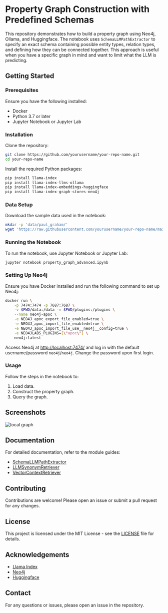 
# Property Graph Construction with Predefined Schemas

This repository demonstrates how to build a property graph using Neo4j, Ollama, and Huggingface. The notebook uses `SchemaLLMPathExtractor` to specify an exact schema containing possible entity types, relation types, and defining how they can be connected together. This approach is useful when you have a specific graph in mind and want to limit what the LLM is predicting.

## Getting Started

### Prerequisites

Ensure you have the following installed:

- Docker
- Python 3.7 or later
- Jupyter Notebook or Jupyter Lab

### Installation

Clone the repository:

```bash
git clone https://github.com/yourusername/your-repo-name.git
cd your-repo-name
```

Install the required Python packages:

```bash
pip install llama-index
pip install llama-index-llms-ollama
pip install llama-index-embeddings-huggingface
pip install llama-index-graph-stores-neo4j
```

### Data Setup

Download the sample data used in the notebook:

```bash
mkdir -p 'data/paul_graham/'
wget 'https://raw.githubusercontent.com/yourusername/your-repo-name/main/data/paul_graham/paul_graham_essay.txt' -O 'data/paul_graham/paul_graham_essay.txt'
```

### Running the Notebook

To run the notebook, use Jupyter Notebook or Jupyter Lab:

```bash
jupyter notebook property_graph_advanced.ipynb
```

### Setting Up Neo4j

Ensure you have Docker installed and run the following command to set up Neo4j:

```bash
docker run \
    -p 7474:7474 -p 7687:7687 \
    -v $PWD/data:/data -v $PWD/plugins:/plugins \
    --name neo4j-apoc \
    -e NEO4J_apoc_export_file_enabled=true \
    -e NEO4J_apoc_import_file_enabled=true \
    -e NEO4J_apoc_import_file_use__neo4j__config=true \
    -e NEO4JLABS_PLUGINS=[\"apoc\"] \
    neo4j:latest
```

Access Neo4j at [http://localhost:7474/](http://localhost:7474/) and log in with the default username/password `neo4j`/`neo4j`. Change the password upon first login.

### Usage

Follow the steps in the notebook to:

1. Load data.
2. Construct the property graph.
3. Query the graph.

## Screenshots

![local graph](./local_kg.png)

## Documentation

For detailed documentation, refer to the module guides:

- [SchemaLLMPathExtractor](https://link-to-schema-llm-path-extractor-docs)
- [LLMSynonymRetriever](https://link-to-llm-synonym-retriever-docs)
- [VectorContextRetriever](https://link-to-vector-context-retriever-docs)

## Contributing

Contributions are welcome! Please open an issue or submit a pull request for any changes.

## License

This project is licensed under the MIT License - see the [LICENSE](LICENSE) file for details.

## Acknowledgements

- [Llama Index](https://github.com/run-llama/llama_index)
- [Neo4j](https://neo4j.com/)
- [Huggingface](https://huggingface.co/)

## Contact

For any questions or issues, please open an issue in the repository.

